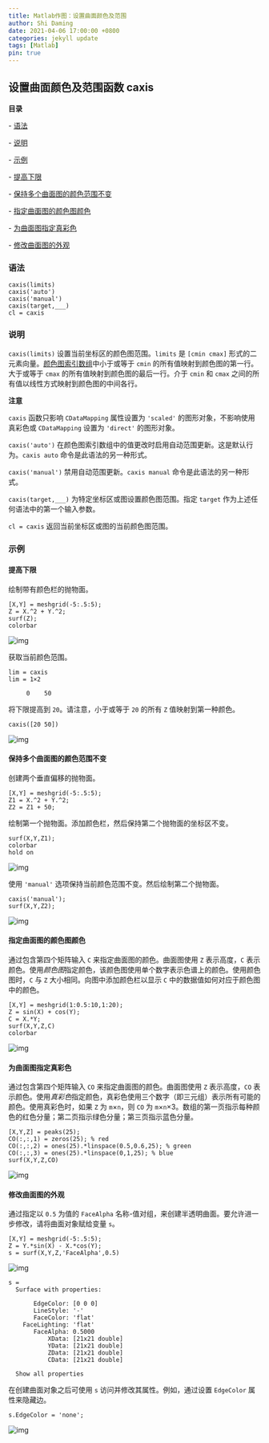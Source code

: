 ```yaml
---
title: Matlab作图：设置曲面颜色及范围
author: Shi Daming
date: 2021-04-06 17:00:00 +0800
categories: jekyll update
tags: [Matlab]
pin: true
---
```


## 设置曲面颜色及范围函数 **caxis**

**目录**

 \- [语法](#语法)

 \- [说明](#说明)

 \- [示例](#示例)

  \- [提高下限](#提高下限)

  \- [保持多个曲面图的颜色范围不变](#保持多个曲面图的颜色范围不变)

  \- [指定曲面图的颜色图颜色](#指定曲面图的颜色图颜色)

  \- [为曲面图指定真彩色](#为曲面图指定真彩色)

  \- [修改曲面图的外观](#修改曲面图的外观)

### 语法

```
caxis(limits)
caxis('auto')
caxis('manual')
caxis(target,___)
cl = caxis
```

### 说明

`caxis(limits)` 设置当前坐标区的颜色图范围。`limits` 是 `[cmin cmax]` 形式的二元素向量。[颜色图索引数组](https://ww2.mathworks.cn/help/matlab/ref/caxis.html#mw_262386a0-0173-40a5-b123-7b5834c1d396)中小于或等于 `cmin` 的所有值映射到颜色图的第一行。大于或等于 `cmax` 的所有值映射到颜色图的最后一行。介于 `cmin` 和 `cmax` 之间的所有值以线性方式映射到颜色图的中间各行。



**注意**

`caxis` 函数只影响 `CDataMapping` 属性设置为 `'scaled'` 的图形对象，不影响使用真彩色或 `CDataMapping` 设置为 `'direct'` 的图形对象。

`caxis('auto')` 在颜色图索引数组中的值更改时启用自动范围更新。这是默认行为。`caxis auto` 命令是此语法的另一种形式。

`caxis('manual')` 禁用自动范围更新。`caxis manual` 命令是此语法的另一种形式。

`caxis(target,___)` 为特定坐标区或图设置颜色图范围。指定 `target` 作为上述任何语法中的第一个输入参数。

`cl = caxis` 返回当前坐标区或图的当前颜色图范围。

### 示例

#### 提高下限 

绘制带有颜色栏的抛物面。

```
[X,Y] = meshgrid(-5:.5:5);
Z = X.^2 + Y.^2;
surf(Z);
colorbar
```

![img](https://ww2.mathworks.cn/help/matlab/ref/caxisraiselowerlimitexample_01_zh_CN.png)

获取当前颜色范围。

```
lim = caxis
lim = 1×2

     0    50
```

将下限提高到 `20`。请注意，小于或等于 `20` 的所有 `Z` 值映射到第一种颜色。

```
caxis([20 50])
```

![img](https://ww2.mathworks.cn/help/matlab/ref/caxisraiselowerlimitexample_02_zh_CN.png)

#### 保持多个曲面图的颜色范围不变 

创建两个垂直偏移的抛物面。

```
[X,Y] = meshgrid(-5:.5:5);
Z1 = X.^2 + Y.^2;
Z2 = Z1 + 50;
```

绘制第一个抛物面。添加颜色栏，然后保持第二个抛物面的坐标区不变。

```
surf(X,Y,Z1);
colorbar
hold on
```

![img](https://ww2.mathworks.cn/help/matlab/ref/caxissharecolorlimitsexample_01_zh_CN.png)

使用 `'manual'` 选项保持当前颜色范围不变。然后绘制第二个抛物面。

```
caxis('manual');
surf(X,Y,Z2);
```

![img](https://ww2.mathworks.cn/help/matlab/ref/caxissharecolorlimitsexample_02_zh_CN.png)

#### 指定曲面图的颜色图颜色 

通过包含第四个矩阵输入 `C` 来指定曲面图的颜色。曲面图使用 `Z` 表示高度，`C` 表示颜色。使用*颜色图*指定颜色，该颜色图使用单个数字表示色谱上的颜色。使用颜色图时，`C` 与 `Z` 大小相同。向图中添加颜色栏以显示 `C` 中的数据值如何对应于颜色图中的颜色。

```
[X,Y] = meshgrid(1:0.5:10,1:20);
Z = sin(X) + cos(Y);
C = X.*Y;
surf(X,Y,Z,C)
colorbar
```

![img](https://ww2.mathworks.cn/help/matlab/ref/specifycolorsforsurfaceplotexample_01_zh_CN.png)

#### 为曲面图指定真彩色

通过包含第四个矩阵输入 `CO` 来指定曲面图的颜色。曲面图使用 `Z` 表示高度，`CO` 表示颜色。使用*真彩色*指定颜色，真彩色使用三个数字（即三元组）表示所有可能的颜色。使用真彩色时，如果 `Z` 为 `m`×`n`，则 `CO` 为 `m`×`n`×3。数组的第一页指示每种颜色的红色分量；第二页指示绿色分量；第三页指示蓝色分量。

```
[X,Y,Z] = peaks(25);
CO(:,:,1) = zeros(25); % red
CO(:,:,2) = ones(25).*linspace(0.5,0.6,25); % green
CO(:,:,3) = ones(25).*linspace(0,1,25); % blue
surf(X,Y,Z,CO)
```

![img](https://ww2.mathworks.cn/help/matlab/ref/surfaceplotwithtruecolorsexample_01_zh_CN.png)

#### 修改曲面图的外观 

通过指定以 `0.5` 为值的 `FaceAlpha` 名称-值对组，来创建半透明曲面。要允许进一步修改，请将曲面对象赋给变量 `s`。

```
[X,Y] = meshgrid(-5:.5:5);
Z = Y.*sin(X) - X.*cos(Y);
s = surf(X,Y,Z,'FaceAlpha',0.5)
```

![img](https://ww2.mathworks.cn/help/matlab/ref/modifysurfaceplotappearanceexample_01_zh_CN.png)

```
s = 
  Surface with properties:

       EdgeColor: [0 0 0]
       LineStyle: '-'
       FaceColor: 'flat'
    FaceLighting: 'flat'
       FaceAlpha: 0.5000
           XData: [21x21 double]
           YData: [21x21 double]
           ZData: [21x21 double]
           CData: [21x21 double]

  Show all properties
```

在创建曲面对象之后可使用 `s` 访问并修改其属性。例如，通过设置 `EdgeColor` 属性来隐藏边。

```
s.EdgeColor = 'none';
```

![img](https://ww2.mathworks.cn/help/matlab/ref/modifysurfaceplotappearanceexample_02_zh_CN.png)